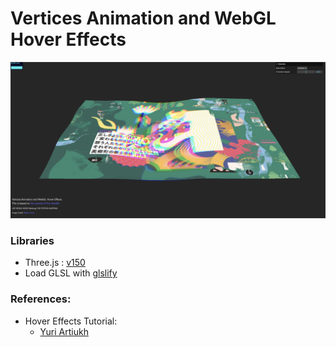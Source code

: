 # Vertices Animation and WebGL Hover Effects

![screenshot](src/assets/screenshot.png)

### Libraries

- Three.js : [v150](https://unpkg.com/browse/three@0.152.0/)
- Load GLSL with [glslify](https://github.com/glslify/glslify)

### References:
- Hover Effects Tutorial:
    - [Yuri Artiukh](https://tympanus.net/codrops/2020/04/14/interactive-webgl-hover-effects/)

